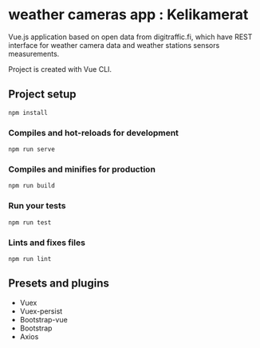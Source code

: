 # weather cameras app : Kelikamerat

Vue.js application based on open data from digitraffic.fi, which have REST interface for weather camera data and weather stations sensors measurements.

Project is created with Vue CLI.

## Project setup

```
npm install
```

### Compiles and hot-reloads for development

```
npm run serve
```

### Compiles and minifies for production

```
npm run build
```

### Run your tests

```
npm run test
```

### Lints and fixes files

```
npm run lint
```

## Presets and plugins

- Vuex
- Vuex-persist
- Bootstrap-vue
- Bootstrap
- Axios

